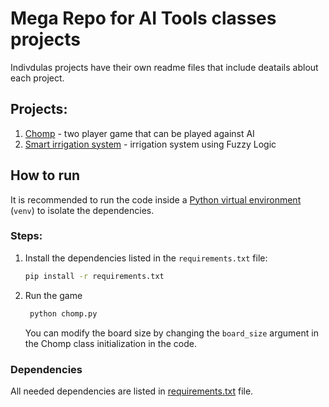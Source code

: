 # Mega Repo for AI Tools classes projects

Indivdulas projects have their own readme files that include deatails ablout each project.

## Projects:

1. [Chomp](./two-player-game-with-ai/README.md) - two player game that can be played against AI
2. [Smart irrigation system](./smart-irrigation-system/README.md) - irrigation system using Fuzzy Logic

## How to run

It is recommended to run the code inside a [Python virtual environment](https://docs.python.org/3/library/venv.html) (`venv`) to isolate the dependencies.

### Steps:

1. Install the dependencies listed in the `requirements.txt` file:
    ```bash
    pip install -r requirements.txt
    ```
2. Run the game
   ```bash
    python chomp.py
    ```
    You can modify the board size by changing the `board_size` argument in the Chomp class initialization in the code.
### Dependencies
All needed dependencies are listed in [requirements.txt](./requirements.txt) file.
